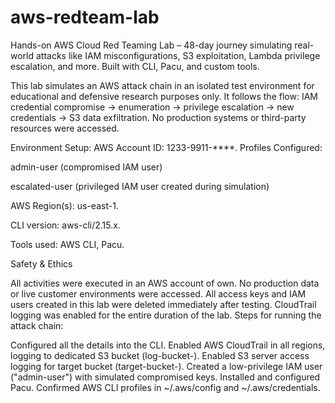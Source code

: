 # aws-redteam-lab
 Hands-on AWS Cloud Red Teaming Lab – 48-day journey simulating real-world attacks like IAM misconfigurations, S3 exploitation, Lambda privilege escalation, and more. Built with CLI, Pacu, and custom tools.


This lab simulates an AWS attack chain in an isolated test environment for educational and defensive research purposes only. It follows the flow: IAM credential compromise → enumeration → privilege escalation → new credentials → S3 data exfiltration. No production systems or third-party resources were accessed.

Environment Setup: AWS Account ID: 1233-9911-****. Profiles Configured:

admin-user (compromised IAM user)

escalated-user (privileged IAM user created during simulation)

AWS Region(s): us-east-1.

CLI version: aws-cli/2.15.x.

Tools used: AWS CLI, Pacu.

Safety & Ethics

All activities were executed in an AWS account of own.
No production data or live customer environments were accessed.
All access keys and IAM users created in this lab were deleted immediately after testing.
CloudTrail logging was enabled for the entire duration of the lab.
Steps for running the attack chain:

Configured all the details into the CLI.
Enabled AWS CloudTrail in all regions, logging to dedicated S3 bucket (log-bucket-).
Enabled S3 server access logging for target bucket (target-bucket-).
Created a low-privilege IAM user ("admin-user") with simulated compromised keys.
Installed and configured Pacu.
Confirmed AWS CLI profiles in ~/.aws/config and ~/.aws/credentials.
